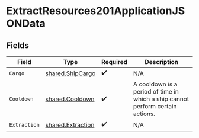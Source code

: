 # ExtractResources201ApplicationJSONData


## Fields

| Field                                                                          | Type                                                                           | Required                                                                       | Description                                                                    |
| ------------------------------------------------------------------------------ | ------------------------------------------------------------------------------ | ------------------------------------------------------------------------------ | ------------------------------------------------------------------------------ |
| `Cargo`                                                                        | [shared.ShipCargo](../../models/shared/shipcargo.md)                           | :heavy_check_mark:                                                             | N/A                                                                            |
| `Cooldown`                                                                     | [shared.Cooldown](../../models/shared/cooldown.md)                             | :heavy_check_mark:                                                             | A cooldown is a period of time in which a ship cannot perform certain actions. |
| `Extraction`                                                                   | [shared.Extraction](../../models/shared/extraction.md)                         | :heavy_check_mark:                                                             | N/A                                                                            |